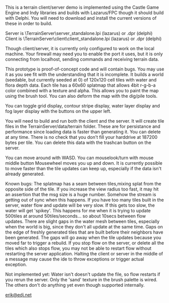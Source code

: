 This is a terrain client/server demo is implemented using the
Castle Game Engine and Indy libraries and builds with Lazarus/FPC though it
should build with Delphi. You will need to download and install the current
versions of these in order to build.

Server is \TerrainServer\server_standalone.lpi (lazarus) or .dpr (delphi)
Client is \TerrainServer\client\client_standalone.lpi (lazarus) or .dpr (delphi)

Though client/server, it is currently only configured to work on the local
machine.  Your firewall may need you to enable the port it uses, but it is only
connecting from localhost, sending commands and receiving terrain data.

This prototype is proof-of-concept code and will contain bugs.  You may use it
as you see fit with the understanding that it is incomplete.  It builds a world
(seedable, but currently seeded at 0) of 120x120 cell tiles with water and flora
depth data.  Each tile has a 60x60 splatmap that allows 4bit r-g-b-a color
combined with a texture and alpha.  This allows you to paint the map using the
brush tool.  You can also deform the map with the dig/pile tools.

You can toggle grid display, contour stripe display, water layer display and fog
layer display with the buttons on the upper left.

You will need to build and run both the client and the server. It will create
tile files in the TerrainServer/data/terrain folder.  These are for persistance
and performance since loading data is faster than generating it.  You can delete
at any time.  There is no check that you don't fill your harddrive at 187200
bytes per tile. You can delete this data with the trashcan button on the server.

You can move around with WASD.  You can mouselook/turn with mouse middle button
Mousewheel moves you up and down.  It is currently possible to move faster than
the tile updates can keep up, especially if the data isn't already generated.

Known bugs:
The splatmap has a seam between tiles,mixing splat from the opposite side of the
  tile.
If you increase the view radius too fast, it may hit an assertion that the msg
   size is a huge number.  Somehow the stream is getting out of sync when this
   happens.
If you have too many tiles built in the server, water flow and update will be
   very slow.  If this gets too slow, the water will get 'spikey'.  This happens
   for me when it is trying to update 500tiles at around 50tiles/seconds... so
   about 10secs between flow updates.
There are slight gaps in the water mesh between tiles, especially when the
  world is big, since they don't all update at the same time.
Gaps on the edge of freshly generated tiles that are built before their neighbors
  have been generated.  The gaps will go away when the tile updates because you
  moved far to trigger a rebuild.
If you stop flow on the server, or delete all the tiles which also stops flow,
  you may not be able to restart flow without restarting the server application.
Halting the client or server in the middle of a message may cause the ide to
  throw exceptions or trigger actual exception.

Not implemented yet:
  Water isn't doesn't update the file, so flow restarts if you rerun the server.
  Only the 'sand' texture in the brush palette is wired.  The others don't do
    anything yet even though supported internally.

erik@edj.net




